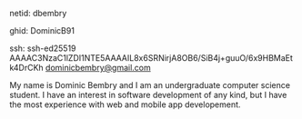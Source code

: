 netid: dbembry

ghid: DominicB91

ssh: ssh-ed25519 AAAAC3NzaC1lZDI1NTE5AAAAIL8x6SRNirjA8OB6/SiB4j+guuO/6x9HBMaEtk4DrCKh dominicbembry@gmail.com

My name is Dominic Bembry and I am an undergraduate computer science student. 
I have an interest in software development of any kind, but I have the most experience with web and mobile app developement.
